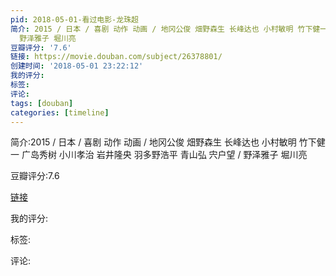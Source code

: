 ```yaml
---
pid: 2018-05-01-看过电影-龙珠超
简介: 2015 / 日本 / 喜剧 动作 动画 / 地冈公俊 畑野森生 长峰达也 小村敏明 竹下健一 广岛秀树 小川孝治 岩井隆央 羽多野浩平 青山弘 宍户望 /
  野泽雅子 堀川亮
豆瓣评分: '7.6'
链接: https://movie.douban.com/subject/26378801/
创建时间: '2018-05-01 23:22:12'
我的评分:
标签:
评论:
tags: [douban]
categories: [timeline]
---
```

简介:2015 / 日本 / 喜剧 动作 动画 / 地冈公俊 畑野森生 长峰达也 小村敏明 竹下健一 广岛秀树 小川孝治 岩井隆央 羽多野浩平 青山弘 宍户望 / 野泽雅子 堀川亮

豆瓣评分:7.6

[链接](https://movie.douban.com/subject/26378801/)

我的评分:

标签:

评论:

